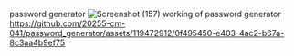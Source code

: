 password generator
![Screenshot (157)](https://github.com/20255-cm-041/password_generator/assets/119472912/06ae41f5-e3e2-41f9-bb45-d74622730b5c)
working of password generator
https://github.com/20255-cm-041/password_generator/assets/119472912/0f495450-e403-4ac2-b67a-8c3aa4b9ef75

